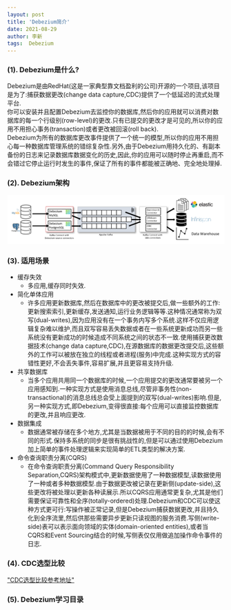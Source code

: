 ```yaml
---
layout: post
title: 'Debezium简介' 
date: 2021-08-29
author: 李新
tags:  Debezium
---
```


### (1). Debezium是什么?
Debezium是由RedHat(这是一家典型靠文档盈利的公司)开源的一个项目,该项目是为了:捕获数据更改(change data capture,CDC)提供了一个低延迟的流式处理平台.                
你可以安装并且配置Debezium去监控你的数据库,然后你的应用就可以消费对数据库的每一个行级别(row-level)的更改.只有已提交的更改才是可见的,所以你的应用不用担心事务(transaction)或者更改被回滚(roll back).                
Debezium为所有的数据库更改事件提供了一个统一的模型,所以你的应用不用担心每一种数据库管理系统的错综复杂性.另外,由于Debezium用持久化的、有副本备份的日志来记录数据库数据变化的历史,因此,你的应用可以随时停止再重启,而不会错过它停止运行时发生的事件,保证了所有的事件都能被正确地、完全地处理掉.           

### (2). Debezium架构
!["Debezium架构图"](/assets/debezium/imgs/debezium-architecture.png)

### (3). 适用场景

+ 缓存失效
  - 多应用,缓存同时失效.   
+ 简化单体应用
  - 许多应用更新数据库,然后在数据库中的更改被提交后,做一些额外的工作:更新搜索索引,更新缓存,发送通知,运行业务逻辑等等.这种情况通常称为双写(dual-writes),因为应用没有在一个事务内写多个系统.这样不仅应用逻辑复杂难以维护,而且双写容易丢失数据或者在一些系统更新成功而另一些系统没有更新成功的时候造成不同系统之间的状态不一致.使用捕获更改数据技术(change data capture,CDC),在源数据库的数据更改提交后,这些额外的工作可以被放在独立的线程或者进程(服务)中完成.这种实现方式的容错性更好,不会丢失事件,容易扩展,并且更容易支持升级.  
+ 共享数据库
  - 当多个应用共用同一个数据库的时候,一个应用提交的更改通常要被另一个应用感知到.一种实现方式是使用消息总线,尽管非事务性(non-transactional)的消息总线总会受上面提到的双写(dual-writes)影响.但是,另一种实现方式,即Debezium,变得很直接:每个应用可以直接监控数据库的更改,并且响应更改.    
+ 数据集成
  - 数据通常被存储在多个地方,尤其是当数据被用于不同的目的的时候,会有不同的形式.保持多系统的同步是很有挑战性的,但是可以通过使用Debezium加上简单的事件处理逻辑来实现简单的ETL类型的解决方案.   
+ 命令查询职责分离(CQRS)
  - 在命令查询职责分离(Command Query Responsibility Separation,CQRS)架构模式中,更新数据使用了一种数据模型,读数据使用了一种或者多种数据模型.由于数据更改被记录在更新侧(update-side),这些更改将被处理以更新各种读展示.所以CQRS应用通常更复杂,尤其是他们需要保证可靠性和全序(totally-ordered)处理.Debezium和CDC可以使这种方式更可行:写操作被正常记录,但是Debezium捕获数据更改,并且持久化到全序流里,然后供那些需要异步更新只读视图的服务消费.写侧(write-side)表可以表示面向领域的实体(domain-oriented entities),或者当CQRS和Event Sourcing结合的时候,写侧表仅仅用做追加操作命令事件的日志.  

### (4). CDC选型比较

["CDC选型比较参考地址"](https://aleiwu.com/post/vimur.cn/)

### (5). Debezium学习目录
